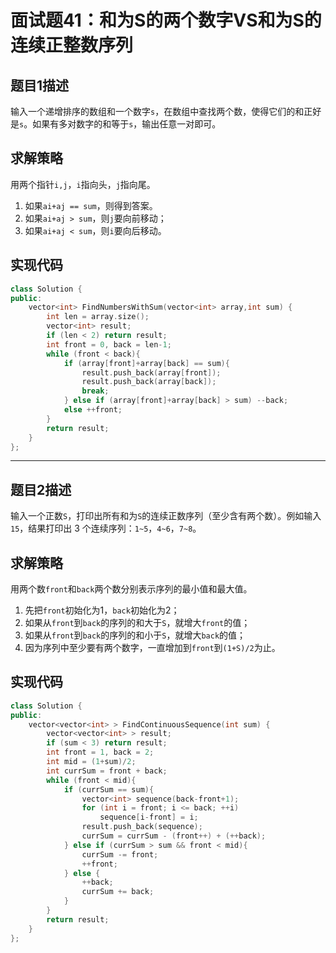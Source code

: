 # 面试题41：和为S的两个数字VS和为S的连续正整数序列

## 题目1描述

输入一个递增排序的数组和一个数字`s`，在数组中查找两个数，使得它们的和正好是`s`。如果有多对数字的和等于`s`，输出任意一对即可。

## 求解策略

用两个指针`i,j`，`i`指向头，`j`指向尾。
1. 如果`ai+aj == sum`，则得到答案。
1. 如果`ai+aj > sum`，则`j`要向前移动；
1. 如果`ai+aj < sum`，则`i`要向后移动。

## 实现代码

```c++
class Solution {
public:
    vector<int> FindNumbersWithSum(vector<int> array,int sum) {
        int len = array.size();
        vector<int> result;
        if (len < 2) return result;
        int front = 0, back = len-1;
        while (front < back){
            if (array[front]+array[back] == sum){
                result.push_back(array[front]);
                result.push_back(array[back]);
                break;
            } else if (array[front]+array[back] > sum) --back;
            else ++front;
        }
        return result;
    }
};
```

-------------------------------------------

## 题目2描述

输入一个正数`S`，打印出所有和为`S`的连续正数序列（至少含有两个数）。例如输入`15`，结果打印出 3 个连续序列：`1~5`，`4~6`，`7~8`。

## 求解策略

用两个数`front`和`back`两个数分别表示序列的最小值和最大值。
1. 先把`front`初始化为1，`back`初始化为2；
1. 如果从`front`到`back`的序列的和大于`S`，就增大`front`的值；
1. 如果从`front`到`back`的序列的和小于`S`，就增大`back`的值；
1. 因为序列中至少要有两个数字，一直增加到`front`到`(1+S)/2`为止。

## 实现代码

```c++
class Solution {
public:
    vector<vector<int> > FindContinuousSequence(int sum) {
        vector<vector<int> > result;
        if (sum < 3) return result;
        int front = 1, back = 2;
        int mid = (1+sum)/2;
        int currSum = front + back;
        while (front < mid){
            if (currSum == sum){
                vector<int> sequence(back-front+1);
                for (int i = front; i <= back; ++i)
                    sequence[i-front] = i;
                result.push_back(sequence);
                currSum = currSum - (front++) + (++back);
            } else if (currSum > sum && front < mid){
                currSum -= front;
                ++front;
            } else {
                ++back;
                currSum += back;
            }
        }
        return result;
    }
};
```